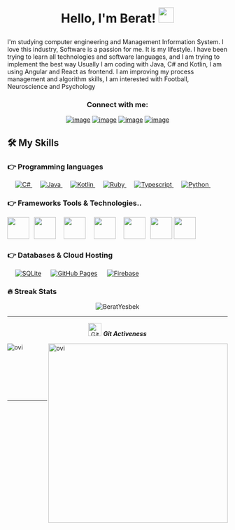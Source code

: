 

<h1><p align="center">Hello, I'm Berat! <img src="https://media.giphy.com/media/hvRJCLFzcasrR4ia7z/giphy.gif" width="35px"></h1></p>

I'm studying computer engineering and Management Information System. I love this industry, Software is a passion for me. It is my lifestyle. I have been trying to learn all technologies and software languages, and I am trying to implement the best way Usually I am coding with Java, C# and Kotlin, I am using Angular and React as frontend. I am improving my process management and algorithm skills, I am interested with Football, Neuroscience and Psychology


<h3 align="center">Connect with me:</h3>
<div align="center">

[![image](https://img.shields.io/badge/LinkedIn-0077B5?style=for-the-badge&logo=linkedin&logoColor=white)](https://www.linkedin.com/in/berat-yesbek-89b6821b0/)
[![image](https://img.shields.io/badge/Instagram-E4405F?style=for-the-badge&logo=instagram&logoColor=white)](https://www.instagram.com/beratybk/)
[![image](https://img.shields.io/badge/Twitter-1DA1F2?style=for-the-badge&logo=twitter&logoColor=white)](https://twitter.com/BeratYesbekk)
[![image](https://img.shields.io/badge/Gmail-D14836?style=for-the-badge&logo=gmail&logoColor=white)](mailto:beratyesbek@gmail.com)
  
</div>



## 🛠️ My Skills

### 👉 Programming languages

<p align="left"> 
  &emsp;
  <a href="" target="_blank"> 
     <img alt="C#" src="https://img.shields.io/badge/csharp%20-%23F7DF1E.svg?logo=csharp&logoColor=white&color=5cb85c">
   </a>
  &emsp;
  <a href="">
    <img alt="Java" src="https://img.shields.io/badge/java-%23F7DF1E.svg?logo=java&logoColor=white&color=orange"/>
  </a>
   &emsp;
  <a href="">
    <img alt="Kotlin" src="https://img.shields.io/badge/kotlin-%23F7DF1E.svg?logo=kotlin&logoColor=white&color=purple"/>
  </a>
    &emsp;
  <a href="">
    <img alt="Ruby" src="https://img.shields.io/badge/ruby-%23F7DF1E.svg?logo=ruby&logoColor=white&color=d9534f"/>
  </a>
    &emsp;
  <a href="">
    <img alt="Typescript" src="https://img.shields.io/badge/typescript-%23F7DF1E.svg?logo=typescript&logoColor=white&color=5bc0de"/>
  </a>
      &emsp;
  <a href="">
    <img alt="Python" src="https://img.shields.io/badge/python-%23F7DF1E.svg?logo=python&logoColor=white&color=0275d8"/>
  </a>
   &emsp;
</p>

### 👉  Frameworks Tools & Technologies..
<p align="left">
  <code><img height="50" src="https://www.vectorlogo.zone/logos/springio/springio-ar21.svg"></code>
  <code> <img height="50" src="https://www.vectorlogo.zone/logos/dotnet/dotnet-ar21.svg"> </code>
  <code> <img height="50" src="https://www.vectorlogo.zone/logos/android/android-ar21.svg"> </code>
  <code> <img height="50" src="https://www.vectorlogo.zone/logos/angular/angular-ar21.svg"> </code>
   <code> <img height="50" src="https://www.vectorlogo.zone/logos/reactjs/reactjs-ar21.svg"> </code>
   <code><img height="50" src="https://www.vectorlogo.zone/logos/github/github-icon.svg"></code>
   <code><img height="50" src="https://cdn3.iconfinder.com/data/icons/popular-services-brands-vol-2/512/ruby-on-rails-512.svg"></code>

</p>

### 👉 Databases & Cloud Hosting
<p align="left">
  &emsp;
    <a href="https://www.sqlite.org/"><img alt="SQLite" src ="https://img.shields.io/badge/sqlite-%2307405e.svg?style=flat&logo=sqlite&logoColor=white"/></a>
  &emsp;
    <a href="https://www.github.com"><img alt="GitHub Pages" src="https://img.shields.io/badge/postgresql%20-%23F7DF1E.svg?logo=postgresql&logoColor=white&color=5bc0de"></a>
  &emsp;
    <a href="https://firebase.google.com/"><img alt="Firebase" src ="https://img.shields.io/badge/Firebase-%23316192.svg?logo=firebase&logoColor=black&color=yellow"></a>
    &emsp;
 </p>


### 🔥 Streak Stats
<p align="center"><img src="https://github-readme-streak-stats.herokuapp.com/?user=BeratYesbek&theme=algolia" alt="BeratYesbek"  /></p>

<hr>
<p align="center">
 <img src="https://media.giphy.com/media/W5eoZHPpUx9sapR0eu/giphy.gif" width="30px" alt="Git"/>&nbsp;<i><b>Git Activeness</b></i></p>
 
<p><img align="left" src="https://github-readme-stats.vercel.app/api/top-langs?username=BeratYesbek&show_icons=true&locale=en&layout=compact&theme=chartreuse-dark&hide=python,html,css" alt="ovi" /></p>
<p>&nbsp;<img align="right" src="https://github-readme-stats.vercel.app/api?username=BeratYesbek&show_icons=true&locale=en&theme=chartreuse-dark" alt="ovi" width="410" /></p>
<br><br><br><br><br>

<hr>
